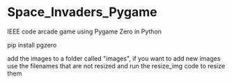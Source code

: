 # Space_Invaders_Pygame
IEEE code arcade game using Pygame Zero in Python

pip install pgzero

add the images to a folder called "images", if you want to add new images use the filenames that are not resized and run the resize_img code to resize them
